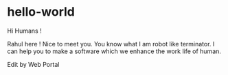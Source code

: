 # hello-world

Hi Humans !

Rahul here ! Nice to meet you. You know what I am robot like terminator. I can help you to make a software which we enhance the work life of human. 

Edit by Web Portal
